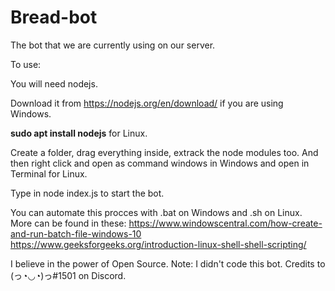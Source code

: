 # Bread-bot
The bot that we are currently using on our server.


To use:

You will need nodejs.

Download it from https://nodejs.org/en/download/ if you are using Windows.


**sudo apt install nodejs** for Linux.


Create a folder, drag everything inside, extrack the node modules too. And then right click and open as command windows in Windows and open in Terminal for Linux.




Type in node index.js to start the bot.




You can automate this procces with .bat on Windows and .sh on Linux.
More can be found in these:
https://www.windowscentral.com/how-create-and-run-batch-file-windows-10
https://www.geeksforgeeks.org/introduction-linux-shell-shell-scripting/

I believe in the power of Open Source.
Note: I didn't code this bot. Credits to (っ◔◡◔)っ#1501 on Discord.
